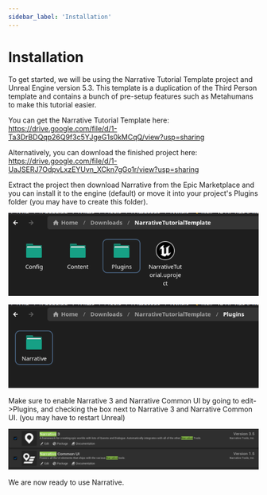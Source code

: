 ```yaml
---
sidebar_label: 'Installation'
---
```


# Installation

To get started, we will be using the Narrative Tutorial Template project and Unreal Engine version 5.3. This template is a duplication of the Third Person template and contains a bunch of pre-setup features such as Metahumans to make this tutorial easier.

You can get the Narrative Tutorial Template here:
https://drive.google.com/file/d/1-Ta3DrBDQqp26Q9f3c5YJgeG1s0kMCqQ/view?usp=sharing

Alternatively, you can download the finished project here:
https://drive.google.com/file/d/1-UaJSERJ7OdpvLxzEYUvn_XCkn7gGo1r/view?usp=sharing

Extract the project then download Narrative from the Epic Marketplace and you can install it to the engine (default) or move it into your project's Plugins folder (you may have to create this folder).

![Plugins folder](/img/installed_plugins_folder.png)

![Plugins folder 2](/img/installed_plugins_folder_2.png)

Make sure to enable Narrative 3 and Narrative Common UI by going to edit->Plugins, and checking the box next to Narrative 3 and Narrative Common UI. (you may have to restart Unreal)

![Installed plugins](/img/installed_plugins.png)

We are now ready to use Narrative.
